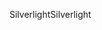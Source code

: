 <span data-ttu-id="9c2be-101">Silverlight</span><span class="sxs-lookup"><span data-stu-id="9c2be-101">Silverlight</span></span>